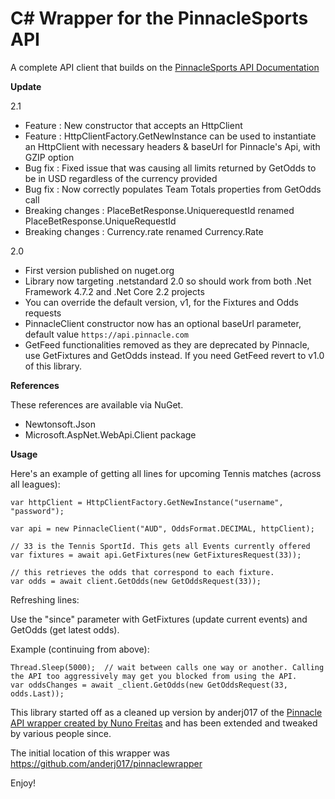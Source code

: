# C# Wrapper for the PinnacleSports API

A complete API client that builds on the [PinnacleSports API Documentation](https://www.pinnacle.com/en/api/manual)

**Update**

2.1
- Feature : New constructor that accepts an HttpClient
- Feature : HttpClientFactory.GetNewInstance can be used to instantiate an HttpClient with necessary headers & baseUrl for Pinnacle's Api, with GZIP option
- Bug fix : Fixed issue that was causing all limits returned by GetOdds to be in USD regardless of the currency provided
- Bug fix : Now correctly populates Team Totals properties from GetOdds call
- Breaking changes : PlaceBetResponse.UniquerequestId renamed PlaceBetResponse.UniqueRequestId
- Breaking changes : Currency.rate renamed Currency.Rate

2.0
- First version published on nuget.org
- Library now targeting .netstandard 2.0 so should work from both .Net Framework 4.7.2 and .Net Core 2.2 projects
- You can override the default version, v1, for the Fixtures and Odds requests
- PinnacleClient constructor now has an optional baseUrl parameter, default value `https://api.pinnacle.com`
- GetFeed functionalities removed as they are deprecated by Pinnacle, use GetFixtures and GetOdds instead. If you need GetFeed revert to v1.0 of this library. 


**References**

These references are available via NuGet.

- Newtonsoft.Json 
- Microsoft.AspNet.WebApi.Client package

**Usage**

Here's an example of getting all lines for upcoming Tennis matches (across all leagues):

```
var httpClient = HttpClientFactory.GetNewInstance("username", "password");

var api = new PinnacleClient("AUD", OddsFormat.DECIMAL, httpClient);

// 33 is the Tennis SportId. This gets all Events currently offered
var fixtures = await api.GetFixtures(new GetFixturesRequest(33));

// this retrieves the odds that correspond to each fixture.
var odds = await client.GetOdds(new GetOddsRequest(33));
```

Refreshing lines:

Use the "since" parameter with GetFixtures (update current events) and GetOdds (get latest odds).

Example (continuing from above):

```
Thread.Sleep(5000);  // wait between calls one way or another. Calling the API too aggressively may get you blocked from using the API.
var oddsChanges = await _client.GetOdds(new GetOddsRequest(33, odds.Last));   
```

This library started off as a cleaned up version by anderj017 of the [Pinnacle API wrapper created by Nuno Freitas](http://www.broculos.net/2014/04/pinnacle-sports-how-to-implement-rest.html) and has been extended and tweaked by various people since.


The initial location of this wrapper was https://github.com/anderj017/pinnaclewrapper
	
Enjoy!
